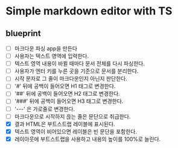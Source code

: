 # Simple markdown editor with TS

## blueprint

- [ ] 마크다운 파싱 app을 만든다
- [ ] 사용자는 텍스트 영역에 입력한다.
- [ ] 텍스트 영역 내용이 바뀔 때마다 문서 전체를 다시 파싱한다.
- [ ] 사용자가 엔터 키를 누른 곳을 기준으로 문서를 분리한다.
- [ ] 시작 문자로 그 줄이 마크다운인지 아닌지 판단한다.
- [ ] '#' 뒤에 공백이 들어오면 H1 태그로 변경한다.
- [ ] '##' 뒤에 공백이 들어오면 H2 태그로 변경한다.
- [ ] '###' 뒤에 공백이 들어오면 H3 태그로 변경한다.
- [ ] '---' 은 가로줄로 변경한다.
- [ ] 마크다운으로 시작하지 읂는 줄은 문단으로 취급한다.
- [x] 결과 HTML은 부트스트랩 레이블에 표시된다.
- [x] 텍스트 영역이 비어있으면 레이블은 빈 문단을 포함한다.
- [x] 레이아웃에 부트스트랩을 사용하고 내용의 높이를 100%로 늘린다.
